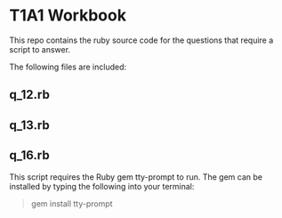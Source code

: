 # T1A1 Workbook

This repo contains the ruby source code for the questions that require a script to answer.

The following files are included:

## q_12.rb


## q_13.rb


## q_16.rb


This script requires the Ruby gem tty-prompt to run. The gem can be installed by typing the following into your terminal:

> gem install tty-prompt